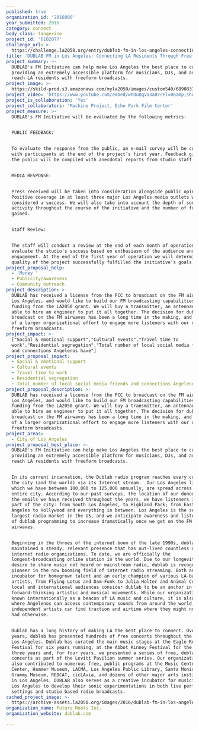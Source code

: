 ```yaml
---
published: true
organization_id: '2016086'
year_submitted: 2016
category: connect
body_class: tangerine
project_id: '6102077'
challenge_url: >-
  https://challenge.la2050.org/entry/dublab-fm-in-los-angeles-connecting-la-residents-through-freeform-radio
title: 'DUBLAB FM in Los Angeles: Connecting LA Residents Through Freeform Radio'
project_summary: >-
  DUBLAB's FM Initiative can help make Los Angeles the best place to connect by
  providing an extremely accessible platform for musicians, DJs, and artists to
  reach LA residents with freeform broadcasts.
project_image: >-
  https://skild-prod.s3.amazonaws.com/myla2050/images/custom540/6890837355741-team91.jpg
project_video: 'https://www.youtube.com/embed/whDuQqva3a8?rel=0&amp;showinfo=0'
project_is_collaboration: 'Yes'
project_collaborators: 'Machine Project, Echo Park Film Center'
project_measure: >-
  DUBLAB's FM Initiative will be evaluated by the following metrics:


  PUBLIC FEEDBACK:


  To evaluate the response from the public, an e-mail survey will be conducted
  with participants at the end of the project’s first year. Feedback given by
  the public will be compiled with anecdotal reports from studio staff.


  MEDIA RESPONSE:


  Press received will be taken into consideration alongside public opinion.
  Positive coverage in at least three major Los Angeles media outlets will be
  considered a success. We will also take into account the depth of social media
  activity throughout the course of the initiative and the number of followers
  gained.


  Staff Review:


  The staff will conduct a review at the end of each month of operation to
  evaluate the studio's success based on enthusiasm of the audience and depth of
  engagement. At the end of the first year of operation we will determine if the
  quality of the project successfully fulfilled the initiative's goals.
project_proposal_help:
  - 'Money '
  - Publicity/awareness
  - Community outreach
project_description: >-
  DUBLAB has received a license from the FCC to broadcast on the FM airwaves in
  Los Angeles, and would like to build our FM broadcasting capabilities with
  funding from the LA2050 grant. We will buy a transmitter, an antennae, and be
  able to hire an engineer to put it all together. The decision for dublab to
  broadcast on the FM airwaves has been a long time in the making, and is part
  of a larger organizational effort to engage more listeners with our diverse,
  freeform broadcasts.
project_impact: >-
  ["Social & emotional support","Cultural events","Travel time to
  work","Residential segregation","Total number of local social media friends
  and connections Angelenos have"]
project_proposal_impact:
  - Social & emotional support
  - Cultural events
  - Travel time to work
  - Residential segregation
  - Total number of local social media friends and connections Angelenos have
project_proposal_description: >-
  DUBLAB has received a license from the FCC to broadcast on the FM airwaves in
  Los Angeles, and would like to build our FM broadcasting capabilities with
  funding from the LA2050 grant. We will buy a transmitter, an antennae, and be
  able to hire an engineer to put it all together. The decision for dublab to
  broadcast on the FM airwaves has been a long time in the making, and is part
  of a larger organizational effort to engage more listeners with our diverse,
  freeform broadcasts.
project_areas:
  - City of Los Angeles
project_proposal_best_place: >-
  DUBLAB's FM Initiative can help make Los Angeles the best place to connect by
  providing an extremely accessible platform for musicians, DJs, and artists to
  reach LA residents with freeform broadcasts.


  In its current incarnation, the Dublab radio program reaches every corner of
  the city (and the world) via its Internet stream.  Our Los Angeles listeners,
  which we have between 100,000 to 125,000 annually, are spread across the
  entire city. According to our past surveys, the location of our donors, and
  the emails we have received throughout the years, we have listeners in every
  part of the city: from South Los Angeles, to Highland Park; from East Los
  Angeles to Hollywood and everything in between. Los Angeles is the second
  largest radio market in the US, and we anticipate awareness and listenership
  of dublab programming to increase dramatically once we get on the FM
  airwaves. 


  Beginning in the throes of the internet boom of the late 1990s, dublab has
  maintained a steady, relevant presence that has out-lived countless other
  internet radio organizations. To date, we are officially the
  longest-broadcasting online station in the world. Due to our longevity and a
  desire to share music not heard on mainstream radio, dublab is recognized as a
  pioneer in the now booming field of internet radio streaming. Both an
  incubator for homegrown talent and an early champion of various LA-based
  artists, from Flying Lotus and Dam-Funk to Julia Holter and Animal Collective,
  local and international audiences consider dublab to be an anchor in LA's
  forward-thinking artistic and musical movements. While our organization is
  known internationally as a beacon of LA music and culture, it is also a hub
  where Angelenos can access contemporary sounds from around the world, and
  independent artists can find traction and airtime where they might not have
  had otherwise.


  Dublab has a long history of making LA the best place to connect. Over the
  years, dublab has presented hundreds of free concerts throughout the city of
  Los Angeles. Dublab has curated the main music stages at the Eagle Rock Music
  Festival for six years running, at the Abbot Kinney Festival for the past
  three years and, for four years, we presented a series of free, dublab curated
  concerts as part of the Levitt Pavilion summer series. Our organization has
  also contributed to numerous free, public programs at the Music Center, Getty
  Center, Hammer Museum, LACMA, Los Angeles Public Library, Santa Monica Pier,
  Grammy Museum, REDCAT, cicLAvia, and dozens of other major arts institutions
  in Los Angeles. DUBLAB also serves as a creative incubator for musicians in
  Los Angeles to develop their sonic experimentations in both live performance
  settings and studio­ based radio broadcasts.
cached_project_image: >-
  https://archive-assets.la2050.org/images/2016/dublab-fm-in-los-angeles-connecting-la-residents-through-freeform-radio/skild-prod.s3.amazonaws.com/myla2050/images/custom540/6890837355741-team91.jpg
organization_name: Future Roots Inc.
organization_website: dublab.com

---
```

